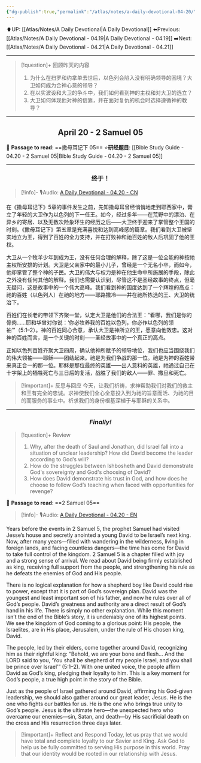 ```yaml
---
{"dg-publish":true,"permalink":"/atlas/notes/a-daily-devotional-04-20/","noteIcon":""}
---
```


 ⬆️UP: [[Atlas/Notes/A Daily Devotional\|A Daily Devotional]]
⬅️Previous: [[Atlas/Notes/A Daily Devotional - 04.19\|A Daily Devotional - 04.19]]
➡️Next: [[Atlas/Notes/A Daily Devotional - 04.21\|A Daily Devotional - 04.21]]

---

> [!question]+ 回顾昨天的内容
> 1. 为什么在扫罗和约拿单去世后，以色列会陷入没有明确领导的困境？大卫如何成为合神心意的领导？
> 2. 在以实波设和大卫的争斗中，我们如何看到神的主权和对大卫的选立？
> 3. 大卫如何体现他对神的信靠，并在面对复仇的机会时选择遵循神的教导？


---
## <center>April 20 -  2 Samuel 05</center>

📖 **Passage to read**: ==撒母耳记下 05==
⭐**研经题目**: [[Bible Study Guide - 04.20 - 2 Samuel 05\|Bible Study Guide - 04.20 - 2 Samuel 05]]

---
### <center>终于！</center>

> [!info]- 🎙️Audio: [A Daily Devotional - 04.20 - CN]()

在《撒母耳记下》5章的事件发生之前，先知撒母耳曾经悄悄地走到耶西家中，膏立了年轻的大卫作为以色列的下一任王。如今，经过多年——在荒野中的漂泊、在异乡的寄居、以及无数次险象环生的经历之后——大卫终于迎来了掌管整个王国的时刻。《撒母耳记下》第五章是充满喜悦和达到高峰感的篇章。我们看到大卫被坚实地立为王，得到了百姓的全力支持，并在打败神和祂百姓的敌人后巩固了他的王权。

大卫从一个牧羊少年到成为王，没有任何合理的解释，除了这是一位全能的神按祂主权所安排的计划。大卫是父亲家中的最小儿子，曾经是一个无名小卒，而如今，他却掌管了整个神的子民。大卫的伟大与权力是神在他生命中所施展的手段，除此之外没有任何其他的解释。我们也需要认识到，尽管这不是圣经故事的终点，但毫无疑问，这是故事中的一个伟大高峰。我们看到神的国度达到了一个辉煌的高点：祂的百姓（以色列人）在祂的地方——耶路撒冷——并在祂所拣选的王、大卫的统治下。

百姓们在长老的带领下齐聚一堂，认定大卫是他们的合法王：“看哪，我们是你的骨肉……耶和华曾对你说：‘你必牧养我的百姓以色列，你必作以色列的领袖’”（5:1–2）。神的百姓同心合意，承认大卫是神所立的王，愿意向他效忠。这对神的百姓而言，是一个关键的时刻——圣经故事中的一个真正的高点。

正如以色列百姓齐聚大卫四周，确认他神所赋予的领导地位，我们也应当围绕我们的伟大领袖——耶稣——团结起来。祂是为我们争战的那一位。祂是为神的百姓带来真正合一的那一位。耶稣是那位最终的英雄——出人意料的英雄，祂通过自己在十字架上的牺牲死亡与三日后的复活，战胜了我们的敌人——罪、撒旦和死亡。

> [!important]+ 反思与回应
今天，让我们祈祷，求神帮助我们对我们的救主和王有完全的忠诚。求神使我们全心全意投入到为祂的旨意而活、为祂的目的而服务的事业中。祈求我们的身份根基深植于与耶稣的关系中。


---
### <center>*Finally!*</center>

> [!question]+ Review
> 1. ⁠Why, after the death of Saul and Jonathan, did Israel fall into a situation of unclear leadership? How did David become the leader according to God’s will?
> 2. ⁠How do the struggles between Ishbosheth and David demonstrate God's sovereignty and God's choosing of David?
> 3. How does David demonstrate his trust in God, and how does he choose to follow God’s teaching when faced with opportunities for revenge?

📖 **Passage to read**: ==2 Samuel 05==

> [!info]- 🎙️Audio: [A Daily Devotional - 04.20 - EN]()  


Years before the events in 2 Samuel 5, the prophet Samuel had visited Jesse’s house and secretly anointed a young David to be Israel’s next king. Now, after many years—filled with wandering in the wilderness, living in foreign lands, and facing countless dangers—the time has come for David to take full control of the kingdom. 2 Samuel 5 is a chapter filled with joy and a strong sense of arrival. We read about David being firmly established as king, receiving full support from the people, and strengthening his rule as he defeats the enemies of God and His people.

There is no logical explanation for how a shepherd boy like David could rise to power, except that it is part of God’s sovereign plan. David was the youngest and least important son of his father, and now he rules over all of God’s people. David’s greatness and authority are a direct result of God’s hand in his life. There is simply no other explanation. While this moment isn’t the end of the Bible’s story, it is undeniably one of its highest points. We see the kingdom of God coming to a glorious point: His people, the Israelites, are in His place, Jerusalem, under the rule of His chosen king, David.

The people, led by their elders, come together around David, recognizing him as their rightful king: “Behold, we are your bone and flesh... And the LORD said to you, ‘You shall be shepherd of my people Israel, and you shall be prince over Israel’” (5:1–2). With one united voice, the people affirm David as God’s king, pledging their loyalty to him. This is a key moment for God’s people, a true high point in the story of the Bible.

Just as the people of Israel gathered around David, affirming his God-given leadership, we should also gather around our great leader, Jesus. He is the one who fights our battles for us. He is the one who brings true unity to God’s people. Jesus is the ultimate hero—the unexpected hero who overcame our enemies—sin, Satan, and death—by His sacrificial death on the cross and His resurrection three days later.

> [!important]+ Reflect and Respond
Today, let us pray that we would have total and complete loyalty to our Savior and King. Ask God to help us be fully committed to serving His purpose in this world. Pray that our identity would be rooted in our relationship with Jesus.




 


































